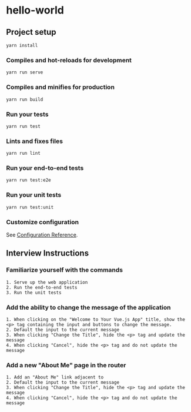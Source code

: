 # hello-world

## Project setup
```
yarn install
```

### Compiles and hot-reloads for development
```
yarn run serve
```

### Compiles and minifies for production
```
yarn run build
```

### Run your tests
```
yarn run test
```

### Lints and fixes files
```
yarn run lint
```

### Run your end-to-end tests
```
yarn run test:e2e
```

### Run your unit tests
```
yarn run test:unit
```

### Customize configuration
See [Configuration Reference](https://cli.vuejs.org/config/).



## Interview Instructions
### Familiarize yourself with the commands
```
1. Serve up the web application
2. Run the end-to-end tests
3. Run the unit tests
```

### Add the ability to change the message of the application
```
1. When clicking on the "Welcome to Your Vue.js App" title, show the <p> tag containing the input and buttons to change the message.
2. Default the input to the current message
3. When clicking "Change the Title", hide the <p> tag and update the message
4. When clicking "Cancel", hide the <p> tag and do not update the message
```

### Add a new "About Me" page in the router
```
1. Add an "About Me" link adjacent to 
2. Default the input to the current message
3. When clicking "Change the Title", hide the <p> tag and update the message
4. When clicking "Cancel", hide the <p> tag and do not update the message
```
